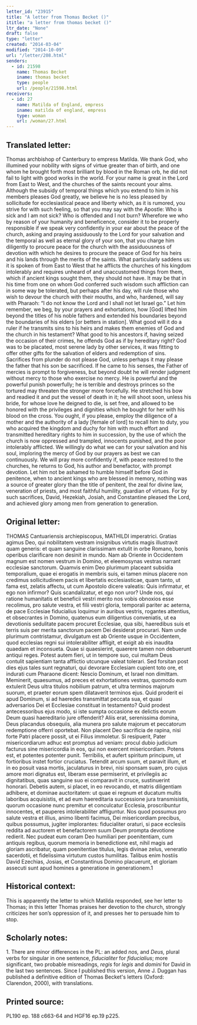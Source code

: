 ```yaml
---
letter_id: "23915"
title: "A letter from Thomas Becket ()"
ititle: "a letter from thomas becket ()"
ltr_date: "None"
draft: false
type: "letter"
created: "2014-03-04"
modified: "2014-10-09"
url: "/letter/208.html"
senders:
  - id: 21598
    name: Thomas Becket
    iname: thomas becket
    type: people
    url: /people/21598.html
receivers:
  - id: 27
    name: Matilda of England, empress
    iname: matilda of england, empress
    type: woman
    url: /woman/27.html
---
```

<h2> Translated letter:</h2>Thomas archbishop of Canterbury to empress Matilda.
We thank God, who illumined your nobility with signs of virtue greater than of birth, and one whom he brought forth most brilliant by blood in the Roman orb, he did not fail to light with good works in the world.  For your name is great in the Lord from East to West, and the churches of the saints recount your alms.  Although the subsidy of temporal things which you extend to him in his members pleases God greatly, we believe he is no less pleased by sollicitude for ecclesiastical peace and liberty which, as it is rumored, you strive for with such feeling, so that you may say with the Apostle:  Who is sick and I am not sick?  Who is offended and I not burn?  Wherefore we who by reason of your humanity and beneficence, consider it to be properly responsible if we speak very confidently in your ear about the peace of the church, asking and praying assiduously to the Lord for your salvation and the temporal as well as eternal glory of your son, that you charge him diligently to procure peace for the church with the assiduousness of devotion with which he desires to procure the peace of God for his heirs and his lands through the merits of the saints.
What particularly saddens us:  it is spoken of from East to West that he afflicts the churches of his kingdom intolerably and requires unheard of and unaccustomed things from them, which if ancient kings sought them, they should not have.  It may be that in his time from one on whom God conferred such wisdom such affliction can in some way be tolerated, but perhaps after his day, will rule those who wish to devour the church with their mouths, and who, hardened, will say with Pharaoh:  “I do not know the Lord and I shall not let Israel go.”  Let him remember, we beg, by your prayers and exhortations, how [God] lifted him beyond the titles of his noble fathers and extended his boundaries beyond the boundaries of his elders [or betters in station].  What good will it do a ruler if he transmits sins to his heirs and makes them enemies of God and the church in his testament?  What good to his ancestors if, having seized the occasion of their crimes, he offends God as if by hereditary right?
God was to be placated, most serene lady by other services, it was fitting to offer other gifts for the salvation of elders and redemption of sins.  Sacrifices from plunder do not please God, unless perhaps it may please the father that his son be sacrificed.  If he came to his senses, the Father of mercies is prompt to forgiveness, but beyond doubt he will render judgment without mercy to those who exercise no mercy.  He is powerful and the powerful punish powerfully; he is terrible and destroys princes so the tortured may threaten the stronger more forcefully.  He stretched his bow and readied it and put the vessel of death in it; he will shoot soon, unless his bride, for whose love he deigned to die, is set free, and allowed to be honored with the privileges and dignities which he bought for her with his blood on the cross.
You ought, if you please, employ the diligence of a mother and the authority of a lady [female of lord] to recall him to duty, you who acquired the kingdom and duchy for him with much effort and transmitted hereditary rights to him in succession, by the use of which the church is now oppressed and trampled, innocents punished, and the poor intolerably afflicted.  We willingly do what we can for your salvation and his soul, imploring the mercy of God by our prayers as best we can continuously.  We will pray more confidently if, with peace restored to the churches, he returns to God, his author and benefactor, with prompt devotion.  Let him not be ashamed to humble himself before God in penitence, when to ancient kings who are blessed in memory, nothing was a source of greater glory than the title of penitent, the zeal for divine law, veneration of priests, and most faithful humility, guardian of virtues.  For by such sacrifices, David, Hezekiah, Josiah, and Constantine pleased the Lord, and achieved glory among men from generation to generation.
<h2 class="mt-4"> Original letter:</h2>THOMAS Cantuariensis archiepiscopus, MATHILDI imperatrici.
Gratias agimus Deo, qui nobilitatem vestram insignibus virtutis magis illustravit quam generis: et quam sanguine clarissimam extulit in orbe Romano, bonis operibus clarificare non desinit in mundo. Nam ab Oriente in Occidentem magnum est nomen vestrum in Domino, et eleemosynas vestras narrant ecclesiae sanctorum. Quamvis enim Deo plurimum placeant subsidia temporalium, quae ei erogatis in membris suis, ei tamen minus placere non credimus sollicitudinem pacis et libertatis ecclesiasticae, quam tanto, ut fama est, zelatis affectu, ut cum Apostolo dicere valeatis: Quis infirmatur, et ego non infirmor? Quis scandalizatur, et ego non uror? Unde nos, qui ratione humanitatis et beneficii vestri merito nos vobis obnoxios esse recolimus, pro salute vestra, et filii vestri gloria, temporali pariter ac aeterna, de pace Ecclesiae fiducialius loquimur in auribus vestris, rogantes attentius, et obsecrantes in Domino, quatenus eum diligentius conveniatis, ut ea devotionis sedulitate pacem procuret Ecclesiae, qua sibi, haeredibus suis et terris suis per merita sanctorum pacem Dei desiderat procurari. Nam unde plurimum contristamur, divulgatum est ab Oriente usque in Occidentem, quod ecclesias regni sui intolerabiliter affligit, et exigit ab eis inaudita quaedam et inconsueta. Quae si quaesierint, quaerere tamen non debuerunt antiqui reges. Potest autem fieri, ut in tempore suo, cui multam Deus contulit sapientiam tanta afflictio utcunque valeat tolerari. Sed forsitan post dies ejus tales sunt regnaturi, qui devorare Ecclesiam cupient toto ore, et indurati cum Pharaone dicent: Nescio Dominum, et Israel non dimittam. Meminerit, quaesumus, ad preces et exhortationes vestras, quomodo eum extulerit Deus ultra titulos nobilium patrum, et ultra terminos majorum suorum, et praeter eorum spem dilataverit terminos ejus. Quid proderit ei apud Dominum, si ad haeredes transmittat peccata sua, et quasi adversarios Dei et Ecclesiae constituat in testamento? Quid prodest antecessoribus ejus modo, si iste sumpta occasione ex delictis eorum Deum quasi haereditario jure offenderit? Aliis erat, serenissima domina, Deus placandus obsequiis, alia munera pro salute majorum et peccatorum redemptione offerri oportebat. Non placent Deo sacrificia de rapina, nisi forte Patri placere possit, ut ei Filius immoletur. Si resipuerit, Pater misericordiarum adhuc est promptus ad veniam: procul dubio judicium facturus sine misericordia in eos, qui non exercent misericordiam. Potens est, et potentes potenter punit. Terribilis, et aufert spiritum principum, ut fortioribus instet fortior cruciatus. Tetendit arcum suum, et paravit illum, et in eo posuit vasa mortis, jaculaturus in brevi, nisi sponsam suam, pro cujus amore mori dignatus est, liberam esse permiserint, et privilegiis ac dignitatibus, quas sanguine suo ei comparavit in cruce, sustinuerint honorari. Debetis autem, si placet, in eo revocando, et matris diligentiam adhibere, et dominae auctoritatem: ut quae ei regnum et ducatum multis laboribus acquisistis, et ad eum haereditaria successione jura transmisistis, quorum occasione nunc premitur et conculcatur Ecclesia, proscribuntur innocentes, et pauperes intolerabiliter affliguntur. Nos quod possumus pro salute vestra et illius, animo libenti facimus, Dei misericordiam precibus, quibus possumus, jugiter implorantes: fiducialiter oraturi, si pace ecclesiis reddita ad auctorem et benefactorem suum Deum prompta devotione redierit. Nec pudeat eum coram Deo humiliari per poenitentiam, cum antiquis regibus, quorum memoria in benedictione est, nihil magis ad gloriam ascribatur, quam poenitentiae titulus, legis divinae zelus, veneratio sacerdotii, et fidelissima virtutum custos humilitas. Talibus enim hostiis David Ezechias, Josias, et Constantinus Domino placuerunt, et gloriam assecuti sunt apud homines a generatione in generationem.1
<h2 class="mt-4"> Historical context:</h2>This is apparently the letter to which Matilda responded, see her letter to Thomas; in this letter Thomas praises her devotion to the church, strongly criticizes her son’s oppression of it, and presses her to persuade him to stop.
<h2 class="mt-4"> Scholarly notes:</h2><p>1. There are minor differences in the PL: an added <em>nos,</em> and <em>Deus,</em> plural verbs for singular in one sentence, <em>fiducialiter</em> for <em>fiducialius</em>; more significant, two probable misreadings, <em>regis</em> for <em>legis</em> and <em>domini</em> for David in the last two sentences. Since I published this version, Anne J. Duggan has published a definitive edition of Thomas Becket's letters (Oxford: Clarendon, 2000), with translations.</p><h2 class="mt-4"> Printed source:</h2>PL190 ep. 188 c663-64 and HGF16 ep.19 p225.
